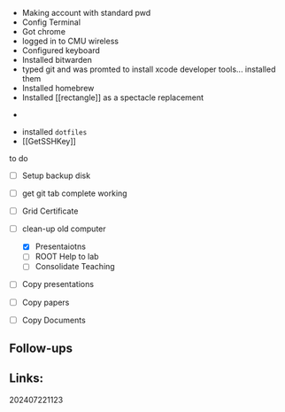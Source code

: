 
-  Making account with standard pwd
- Config Terminal 
- Got chrome
- logged in to CMU wireless
- Configured keyboard
- Installed bitwarden
- typed git and was promted to install xcode developer tools... installed them
- Installed homebrew
- Installed [[rectangle]] as a spectacle replacement 
- ```brew install emacs
- installed ```dotfiles```
- [[GetSSHKey]]



to do
- [ ] Setup backup disk
- [ ]  get git tab complete working
- [ ] Grid Certificate
- [ ]  clean-up old computer
	- [x] Presentaiotns 
	- [ ] ROOT Help to lab
	- [ ] Consolidate Teaching 
- [ ] Copy presentations
- [ ] Copy papers
- [ ] Copy Documents





## Follow-ups


## Links: 



202407221123

